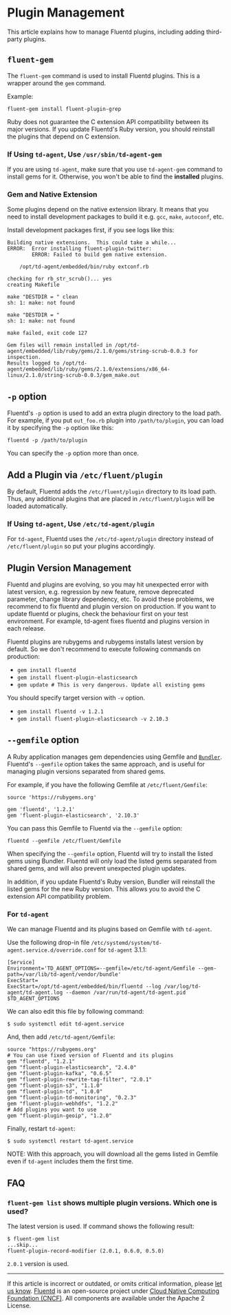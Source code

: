 # Plugin Management

This article explains how to manage Fluentd plugins, including adding
third-party plugins.


## `fluent-gem`

The `fluent-gem` command is used to install Fluentd plugins. This is a
wrapper around the `gem` command.

Example:

```
fluent-gem install fluent-plugin-grep
```

Ruby does not guarantee the C extension API compatibility between its major
versions. If you update Fluentd's Ruby version, you should reinstall the
plugins that depend on C extension.


### If Using `td-agent`, Use `/usr/sbin/td-agent-gem`

If you are using `td-agent`, make sure that you use `td-agent-gem` command to
install gems for it. Otherwise, you won't be able to find the **installed**
plugins. 


### Gem and Native Extension

Some plugins depend on the native extension library. It means that you need to
install development packages to build it e.g. `gcc`, `make`, `autoconf`, etc.

Install development packages first, if you see logs like this:

```
Building native extensions.  This could take a while...
ERROR:  Error installing fluent-plugin-twitter:
        ERROR: Failed to build gem native extension.

    /opt/td-agent/embedded/bin/ruby extconf.rb

checking for rb_str_scrub()... yes
creating Makefile

make "DESTDIR = " clean
sh: 1: make: not found

make "DESTDIR = "
sh: 1: make: not found

make failed, exit code 127

Gem files will remain installed in /opt/td-agent/embedded/lib/ruby/gems/2.1.0/gems/string-scrub-0.0.3 for inspection.
Results logged to /opt/td-agent/embedded/lib/ruby/gems/2.1.0/extensions/x86_64-linux/2.1.0/string-scrub-0.0.3/gem_make.out
```


## `-p` option

Fluentd's `-p` option is used to add an extra plugin directory to the load path.
For example, if you put `out_foo.rb` plugin into `/path/to/plugin`, you can load
it by specifying the `-p` option like this:

```
fluentd -p /path/to/plugin
```

You can specify the `-p` option more than once.


## Add a Plugin via `/etc/fluent/plugin`

By default, Fluentd adds the `/etc/fluent/plugin` directory to its load path.
Thus, any additional plugins that are placed in `/etc/fluent/plugin` will be
loaded automatically.


### If Using `td-agent`, Use `/etc/td-agent/plugin`

For `td-agent`, Fluentd uses the `/etc/td-agent/plugin` directory instead of
`/etc/fluent/plugin` so put your plugins accordingly.


## Plugin Version Management

Fluentd and plugins are evolving, so you may hit unexpected error with
latest version, e.g. regression by new feature, remove deprecated
parameter, change library dependency, etc. To avoid these problems, we
recommend to fix fluentd and plugin version on production. If you want
to update fluentd or plugins, check the behaviour first on your test
environment. For example, td-agent fixes fluentd and plugins version in
each release.

Fluentd plugins are rubygems and rubygems installs latest version by
default. So we don't recommend to execute following commands on
production:

-   `gem install fluentd`
-   `gem install fluent-plugin-elasticsearch`
-   `gem update # This is very dangerous. Update all existing gems`

You should specify target version with `-v` option.

-   `gem install fluentd -v 1.2.1`
-   `gem install fluent-plugin-elasticsearch -v 2.10.3`


## `--gemfile` option

A Ruby application manages gem dependencies using Gemfile and
[`Bundler`](http://bundler.io/). Fluentd's `--gemfile` option takes the
same approach, and is useful for managing plugin versions separated from
shared gems.

For example, if you have the following Gemfile at `/etc/fluent/Gemfile`:

```
source 'https://rubygems.org'

gem 'fluentd', '1.2.1'
gem 'fluent-plugin-elasticsearch', '2.10.3'
```

You can pass this Gemfile to Fluentd via the `--gemfile` option:

```
fluentd --gemfile /etc/fluent/Gemfile
```

When specifying the `--gemfile` option, Fluentd will try to install the
listed gems using Bundler. Fluentd will only load the listed gems separated
from shared gems, and will also prevent unexpected plugin updates.

In addition, if you update Fluentd's Ruby version, Bundler will
reinstall the listed gems for the new Ruby version. This allows you to
avoid the C extension API compatibility problem.


### For `td-agent`

We can manage Fluentd and its plugins based on Gemfile with `td-agent`.

Use the following drop-in file
`/etc/systemd/system/td-agent.service.d/override.conf` for `td-agent` 3.1.1:

```
[Service]
Environment='TD_AGENT_OPTIONS=--gemfile=/etc/td-agent/Gemfile --gem-path=/var/lib/td-agent/vendor/bundle'
ExecStart=
ExecStart=/opt/td-agent/embedded/bin/fluentd --log /var/log/td-agent/td-agent.log --daemon /var/run/td-agent/td-agent.pid $TD_AGENT_OPTIONS
```

We can also edit this file by following command:

```
$ sudo systemctl edit td-agent.service
```

And, then add `/etc/td-agent/Gemfile`:

```
source "https://rubygems.org"
# You can use fixed version of Fluentd and its plugins
gem "fluentd", "1.2.1"
gem "fluent-plugin-elasticsearch", "2.4.0"
gem "fluent-plugin-kafka", "0.6.5"
gem "fluent-plugin-rewrite-tag-filter", "2.0.1"
gem "fluent-plugin-s3", "1.1.0"
gem "fluent-plugin-td", "1.0.0"
gem "fluent-plugin-td-monitoring", "0.2.3"
gem "fluent-plugin-webhdfs", "1.2.2"
# Add plugins you want to use
gem "fluent-plugin-geoip", "1.2.0"
```

Finally, restart `td-agent`:

```
$ sudo systemctl restart td-agent.service
```

NOTE: With this approach, you will download all the gems listed in Gemfile even
if `td-agent` includes them the first time.


## FAQ


### `fluent-gem list` shows multiple plugin versions. Which one is used?

The latest version is used. If command shows the following result:

    $ fluent-gem list
    ...skip...
    fluent-plugin-record-modifier (2.0.1, 0.6.0, 0.5.0)

`2.0.1` version is used.


------------------------------------------------------------------------

If this article is incorrect or outdated, or omits critical information, please [let us know](https://github.com/fluent/fluentd-docs-gitbook/issues?state=open).
[Fluentd](http://www.fluentd.org/) is an open-source project under [Cloud Native Computing Foundation (CNCF)](https://cncf.io/). All components are available under the Apache 2 License.
